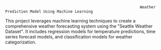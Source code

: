                                                                 Weather Prediction Model Using Machine Learning
This project leverages machine learning techniques to create a comprehensive weather forecasting system using the "Seattle Weather Dataset". It includes regression models for temperature predictions, time series forecast models, and classification models for weather categorization.
